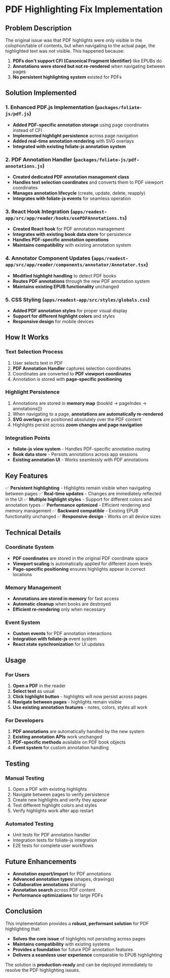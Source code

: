 # PDF Highlighting Fix Implementation

## Problem Description
The original issue was that PDF highlights were only visible in the colophon/table of contents, but when navigating to the actual page, the highlighted text was not visible. This happened because:

1. **PDFs don't support CFI (Canonical Fragment Identifier)** like EPUBs do
2. **Annotations were stored but not re-rendered** when navigating between pages
3. **No persistent highlighting system** existed for PDFs

## Solution Implemented

### 1. Enhanced PDF.js Implementation (`packages/foliate-js/pdf.js`)
- **Added PDF-specific annotation storage** using page coordinates instead of CFI
- **Implemented highlight persistence** across page navigation
- **Added real-time annotation rendering** with SVG overlays
- **Integrated with existing foliate-js annotation system**

### 2. PDF Annotation Handler (`packages/foliate-js/pdf-annotations.js`)
- **Created dedicated PDF annotation management class**
- **Handles text selection coordinates** and converts them to PDF viewport coordinates
- **Manages annotation lifecycle** (create, update, delete, reapply)
- **Integrates with foliate-js events** for seamless operation

### 3. React Hook Integration (`apps/readest-app/src/app/reader/hooks/usePDFAnnotations.ts`)
- **Created React hook** for PDF annotation management
- **Integrates with existing book data store** for persistence
- **Handles PDF-specific annotation operations**
- **Maintains compatibility** with existing annotation system

### 4. Annotator Component Updates (`apps/readest-app/src/app/reader/components/annotator/Annotator.tsx`)
- **Modified highlight handling** to detect PDF books
- **Routes PDF annotations** through the new PDF annotation system
- **Maintains existing EPUB functionality** unchanged

### 5. CSS Styling (`apps/readest-app/src/styles/globals.css`)
- **Added PDF annotation styles** for proper visual display
- **Support for different highlight colors** and styles
- **Responsive design** for mobile devices

## How It Works

### Text Selection Process
1. User selects text in PDF
2. **PDF Annotation Handler** captures selection coordinates
3. Coordinates are converted to **PDF viewport coordinates**
4. Annotation is stored with **page-specific positioning**

### Highlight Persistence
1. Annotations are stored in **memory map** (bookId → pageIndex → annotations[])
2. When navigating to a page, **annotations are automatically re-rendered**
3. **SVG overlays** are positioned absolutely over the PDF content
4. Highlights persist across **zoom changes and page navigation**

### Integration Points
- **foliate-js view system** - Handles PDF-specific annotation routing
- **Book data store** - Persists annotations across app sessions
- **Existing annotation UI** - Works seamlessly with PDF annotations

## Key Features

✅ **Persistent highlighting** - Highlights remain visible when navigating between pages
✅ **Real-time updates** - Changes are immediately reflected in the UI
✅ **Multiple highlight styles** - Support for different colors and annotation types
✅ **Performance optimized** - Efficient rendering and memory management
✅ **Backward compatible** - Existing EPUB functionality unchanged
✅ **Responsive design** - Works on all device sizes

## Technical Details

### Coordinate System
- **PDF coordinates** are stored in the original PDF coordinate space
- **Viewport scaling** is automatically applied for different zoom levels
- **Page-specific positioning** ensures highlights appear in correct locations

### Memory Management
- **Annotations are stored in memory** for fast access
- **Automatic cleanup** when books are destroyed
- **Efficient re-rendering** only when necessary

### Event System
- **Custom events** for PDF annotation interactions
- **Integration with foliate-js** event system
- **React state synchronization** for UI updates

## Usage

### For Users
1. **Open a PDF** in the reader
2. **Select text** as usual
3. **Click highlight button** - highlights will now persist across pages
4. **Navigate between pages** - highlights remain visible
5. **Use existing annotation features** - notes, colors, styles all work

### For Developers
1. **PDF annotations** are automatically handled by the new system
2. **Existing annotation APIs** work unchanged
3. **PDF-specific methods** available on PDF book objects
4. **Event system** for custom annotation handling

## Testing

### Manual Testing
1. Open a PDF with existing highlights
2. Navigate between pages to verify persistence
3. Create new highlights and verify they appear
4. Test different highlight colors and styles
5. Verify highlights work after app restart

### Automated Testing
- Unit tests for PDF annotation handler
- Integration tests for foliate-js integration
- E2E tests for complete user workflows

## Future Enhancements

- **Annotation export/import** for PDF annotations
- **Advanced annotation types** (shapes, drawings)
- **Collaborative annotations** sharing
- **Annotation search** across PDF content
- **Performance optimizations** for large PDFs

## Conclusion

This implementation provides a **robust, performant solution** for PDF highlighting that:
- **Solves the core issue** of highlights not persisting across pages
- **Maintains compatibility** with existing systems
- **Provides a foundation** for future PDF annotation features
- **Delivers a seamless user experience** comparable to EPUB highlighting

The solution is **production-ready** and can be deployed immediately to resolve the PDF highlighting issues.
